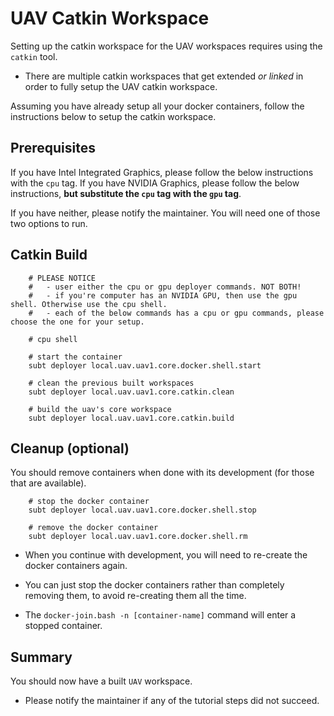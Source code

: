 # UAV Catkin Workspace

Setting up the catkin workspace for the UAV workspaces requires using the `catkin` tool.

- There are multiple catkin workspaces that get extended *or linked* in order to fully setup the UAV catkin workspace.

Assuming you have already setup all your docker containers, follow the instructions below to setup the catkin workspace.

## Prerequisites

If you have Intel Integrated Graphics, please follow the below instructions with the `cpu` tag.
If you have NVIDIA Graphics, please follow the below instructions, **but substitute the `cpu` tag with the `gpu` tag**.

If you have neither, please notify the maintainer. You will need one of those two options to run.

## Catkin Build

        # PLEASE NOTICE
        #   - user either the cpu or gpu deployer commands. NOT BOTH!
        #   - if you're computer has an NVIDIA GPU, then use the gpu shell. Otherwise use the cpu shell.
        #   - each of the below commands has a cpu or gpu commands, please choose the one for your setup.

        # cpu shell

        # start the container
        subt deployer local.uav.uav1.core.docker.shell.start

        # clean the previous built workspaces
        subt deployer local.uav.uav1.core.catkin.clean

        # build the uav's core workspace
        subt deployer local.uav.uav1.core.catkin.build

## Cleanup (optional)

You should remove containers when done with its development (for those that are available).

        # stop the docker container
        subt deployer local.uav.uav1.core.docker.shell.stop

        # remove the docker container
        subt deployer local.uav.uav1.core.docker.shell.rm

- When you continue with development, you will need to re-create the docker containers again.

- You can just stop the docker containers rather than completely removing them, to avoid re-creating them all the time.

- The `docker-join.bash -n [container-name]` command will enter a stopped container.

## Summary

You should now have a built `UAV` workspace.

- Please notify the maintainer if any of the tutorial steps did not succeed.
